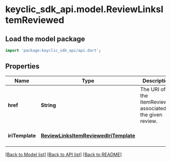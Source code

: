 # keyclic_sdk_api.model.ReviewLinksItemReviewed

## Load the model package
```dart
import 'package:keyclic_sdk_api/api.dart';
```

## Properties
Name | Type | Description | Notes
------------ | ------------- | ------------- | -------------
**href** | **String** | The URI of the itemReviewed associated to the given review. | [optional] [default to null]
**iriTemplate** | [**ReviewLinksItemReviewedIriTemplate**](ReviewLinksItemReviewedIriTemplate.md) |  | [optional] [default to null]

[[Back to Model list]](../README.md#documentation-for-models) [[Back to API list]](../README.md#documentation-for-api-endpoints) [[Back to README]](../README.md)


